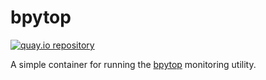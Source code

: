 # bpytop

[![quay.io repository](https://img.shields.io/badge/updated-2023--08--27-green)](https://quay.io/repository/miabbott/bpytop)

A simple container for running the [bpytop](https://github.com/aristocratos/bpytop) monitoring utility.